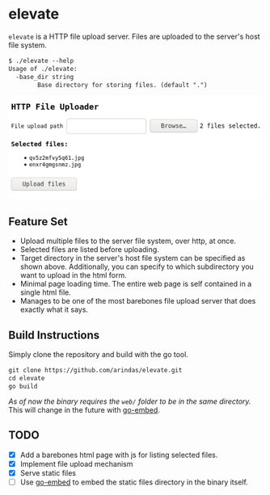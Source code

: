 # elevate

`elevate` is a HTTP file upload server. Files are uploaded to the server's host file system.

```
$ ./elevate --help
Usage of ./elevate:
  -base_dir string
        Base directory for storing files. (default ".")
```

![screenshot](./assets/screenshot.png)

## Feature Set

- Upload multiple files to the server file system, over http, at once.
- Selected files are listed before uploading.
- Target directory in the server's host file system can be specified as shown above. Additionally, you can specify to which subdirectory you want to upload in the html form.
- Minimal page loading time. The entire web page is self contained in a single html file.
- Manages to be one of the most barebones file upload server that does exactly what it says.

## Build Instructions

Simply clone the repository and build with the go tool.

```
git clone https://github.com/arindas/elevate.git
cd elevate
go build
```

_As of now the binary requires the `web/` folder to be in the same directory._ This will change in the future with [go-embed](https://golang.org/pkg/embed/).

## TODO

- [x] Add a barebones html page with js for listing selected files.
- [x] Implement file upload mechanism 
- [x] Serve static files
- [ ] Use [go-embed](https://golang.org/pkg/embed/) to embed the static files directory in the binary itself.